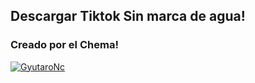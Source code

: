 ## Descargar Tiktok Sin marca de agua!

### Creado por el Chema!
 
[![GyutaroNc](https://github.com/GyutaroNc.png?size=400)](https://github.com/GyutaroNc) 
